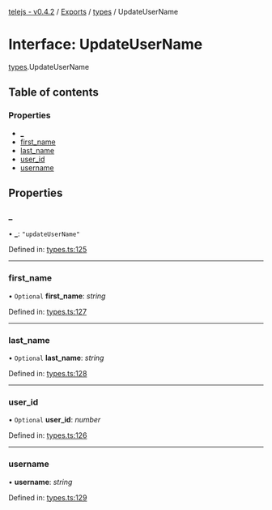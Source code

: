 [telejs - v0.4.2](../README.md) / [Exports](../modules.md) / [types](../modules/types.md) / UpdateUserName

# Interface: UpdateUserName

[types](../modules/types.md).UpdateUserName

## Table of contents

### Properties

- [\_](types.updateusername.md#_)
- [first\_name](types.updateusername.md#first_name)
- [last\_name](types.updateusername.md#last_name)
- [user\_id](types.updateusername.md#user_id)
- [username](types.updateusername.md#username)

## Properties

### \_

• **\_**: ``"updateUserName"``

Defined in: [types.ts:125](https://github.com/telejs/telejs/blob/64a8dcf/src/types.ts#L125)

___

### first\_name

• `Optional` **first\_name**: *string*

Defined in: [types.ts:127](https://github.com/telejs/telejs/blob/64a8dcf/src/types.ts#L127)

___

### last\_name

• `Optional` **last\_name**: *string*

Defined in: [types.ts:128](https://github.com/telejs/telejs/blob/64a8dcf/src/types.ts#L128)

___

### user\_id

• `Optional` **user\_id**: *number*

Defined in: [types.ts:126](https://github.com/telejs/telejs/blob/64a8dcf/src/types.ts#L126)

___

### username

• **username**: *string*

Defined in: [types.ts:129](https://github.com/telejs/telejs/blob/64a8dcf/src/types.ts#L129)
